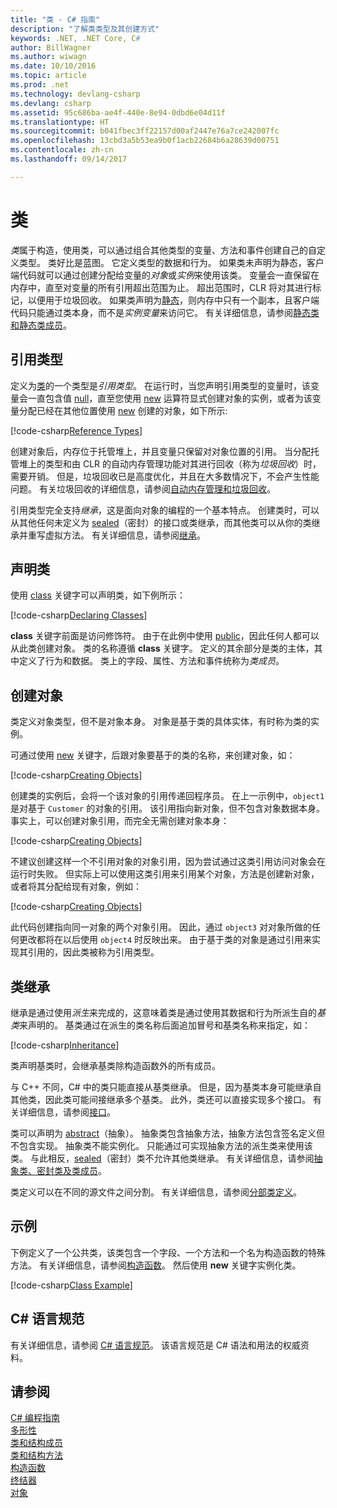 ```yaml
---
title: "类 - C# 指南"
description: "了解类类型及其创建方式"
keywords: .NET, .NET Core, C#
author: BillWagner
ms.author: wiwagn
ms.date: 10/10/2016
ms.topic: article
ms.prod: .net
ms.technology: devlang-csharp
ms.devlang: csharp
ms.assetid: 95c686ba-ae4f-440e-8e94-0dbd6e04d11f
ms.translationtype: HT
ms.sourcegitcommit: b041fbec3ff22157d00af2447e76a7ce242007fc
ms.openlocfilehash: 13cbd3a5b53ea9b0f1acb22684b6a28639d00751
ms.contentlocale: zh-cn
ms.lasthandoff: 09/14/2017

---
```


# <a name="classes"></a>类
*类*属于构造，使用类，可以通过组合其他类型的变量、方法和事件创建自己的自定义类型。 类好比是蓝图。 它定义类型的数据和行为。 如果类未声明为静态，客户端代码就可以通过创建分配给变量的*对象*或*实例*来使用该类。 变量会一直保留在内存中，直至对变量的所有引用超出范围为止。 超出范围时，CLR 将对其进行标记，以便用于垃圾回收。 如果类声明为[静态](language-reference/keywords/static.md)，则内存中只有一个副本，且客户端代码只能通过类本身，而不是*实例变量*来访问它。 有关详细信息，请参阅[静态类和静态类成员](programming-guide/classes-and-structs/static-classes-and-static-class-members.md)。  

## <a name="reference-types"></a>引用类型  
定义为[类](language-reference/keywords/class.md)的一个类型是*引用类型*。 在运行时，当您声明引用类型的变量时，该变量会一直包含值 [null](language-reference/keywords/null.md)，直至您使用 [new](language-reference/keywords/new.md) 运算符显式创建对象的实例，或者为该变量分配已经在其他位置使用 [new](language-reference/keywords/new.md) 创建的对象，如下所示:  

[!code-csharp[Reference Types](../../samples/snippets/csharp/concepts/classes/reference-type.cs)]
  
创建对象后，内存位于托管堆上，并且变量只保留对对象位置的引用。 当分配托管堆上的类型和由 CLR 的自动内存管理功能对其进行回收（称为*垃圾回收*）时，需要开销。 但是，垃圾回收已是高度优化，并且在大多数情况下，不会产生性能问题。 有关垃圾回收的详细信息，请参阅[自动内存管理和垃圾回收](../standard/garbage-collection/gc.md)。  
  
引用类型完全支持*继承*，这是面向对象的编程的一个基本特点。 创建类时，可以从其他任何未定义为 [sealed](language-reference/keywords/sealed.md)（密封）的接口或类继承，而其他类可以从你的类继承并重写虚拟方法。 有关详细信息，请参阅[继承](programming-guide/classes-and-structs/inheritance.md)。

## <a name="declaring-classes"></a>声明类  
使用 [class](language-reference/keywords/class.md) 关键字可以声明类，如下例所示：  
  
[!code-csharp[Declaring Classes](../../samples/snippets/csharp/concepts/classes/declaring-classes.cs)]  
  
**class** 关键字前面是访问修饰符。 由于在此例中使用 [public](language-reference/keywords/public.md)，因此任何人都可以从此类创建对象。 类的名称遵循 **class** 关键字。 定义的其余部分是类的主体，其中定义了行为和数据。 类上的字段、属性、方法和事件统称为*类成员*。  
  
## <a name="creating-objects"></a>创建对象  
类定义对象类型，但不是对象本身。 对象是基于类的具体实体，有时称为类的实例。  
  
可通过使用 [new](language-reference/keywords/new.md) 关键字，后跟对象要基于的类的名称，来创建对象，如：  
  
[!code-csharp[Creating Objects](../../samples/snippets/csharp/concepts/classes/creating-objects.cs)]   
  
创建类的实例后，会将一个该对象的引用传递回程序员。 在上一示例中，`object1` 是对基于 `Customer` 的对象的引用。 该引用指向新对象，但不包含对象数据本身。 事实上，可以创建对象引用，而完全无需创建对象本身：  
  
[!code-csharp[Creating Objects](../../samples/snippets/csharp/concepts/classes/creating-objects2.cs)]  
  
不建议创建这样一个不引用对象的对象引用，因为尝试通过这类引用访问对象会在运行时失败。 但实际上可以使用这类引用来引用某个对象，方法是创建新对象，或者将其分配给现有对象，例如：  
  
[!code-csharp[Creating Objects](../../samples/snippets/csharp/concepts/classes/creating-objects3.cs)]  
  
此代码创建指向同一对象的两个对象引用。 因此，通过 `object3` 对对象所做的任何更改都将在以后使用 `object4` 时反映出来。 由于基于类的对象是通过引用来实现其引用的，因此类被称为引用类型。  
  
## <a name="class-inheritance"></a>类继承  
继承是通过使用*派生*来完成的，这意味着类是通过使用其数据和行为所派生自的*基类*来声明的。 基类通过在派生的类名称后面追加冒号和基类名称来指定，如：  
  
[!code-csharp[Inheritance](../../samples/snippets/csharp/concepts/classes/inheritance.cs)]  
  
类声明基类时，会继承基类除构造函数外的所有成员。  
  
与 C++ 不同，C# 中的类只能直接从基类继承。 但是，因为基类本身可能继承自其他类，因此类可能间接继承多个基类。 此外，类还可以直接实现多个接口。 有关详细信息，请参阅[接口](programming-guide/interfaces/index.md)。  
  
类可以声明为 [abstract](language-reference/keywords/abstract.md)（抽象）。 抽象类包含抽象方法，抽象方法包含签名定义但不包含实现。 抽象类不能实例化。 只能通过可实现抽象方法的派生类来使用该类。 与此相反，[sealed](language-reference/keywords/sealed.md)（密封）类不允许其他类继承。 有关详细信息，请参阅[抽象类、密封类及类成员](programming-guide/classes-and-structs/abstract-and-sealed-classes-and-class-members.md)。  
  
类定义可以在不同的源文件之间分割。 有关详细信息，请参阅[分部类定义](programming-guide/classes-and-structs/partial-classes-and-methods.md)。  
  
 
## <a name="example"></a>示例
下例定义了一个公共类，该类包含一个字段、一个方法和一个名为构造函数的特殊方法。 有关详细信息，请参阅[构造函数](programming-guide/classes-and-structs/constructors.md)。 然后使用 **new** 关键字实例化类。

[!code-csharp[Class Example](../../samples/snippets/csharp/concepts/classes/class-example.cs)]  
  
## <a name="c-language-specification"></a>C# 语言规范  
有关详细信息，请参阅 [C# 语言规范](language-reference/language-specification/index.md)。 该语言规范是 C# 语法和用法的权威资料。
  
## <a name="see-also"></a>请参阅  
[C# 编程指南](programming-guide/index.md)   
[多形性](programming-guide/classes-and-structs/polymorphism.md)   
[类和结构成员](programming-guide/classes-and-structs/members.md)   
[类和结构方法](programming-guide/classes-and-structs/methods.md)   
[构造函数](programming-guide/classes-and-structs/constructors.md)   
[终结器](programming-guide/classes-and-structs/destructors.md)   
[对象](programming-guide/classes-and-structs/objects.md)


